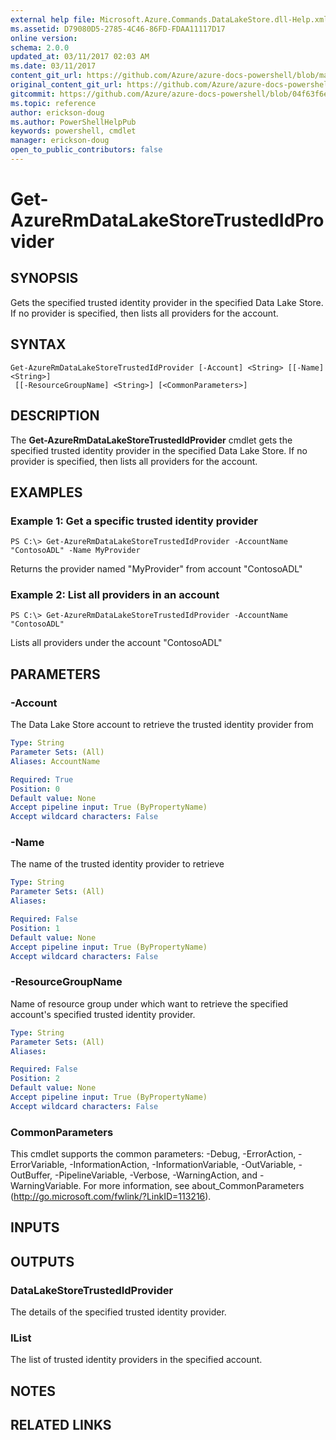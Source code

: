 ```yaml
---
external help file: Microsoft.Azure.Commands.DataLakeStore.dll-Help.xml
ms.assetid: D79080D5-2785-4C46-86FD-FDAA11117D17
online version:
schema: 2.0.0
updated_at: 03/11/2017 02:03 AM
ms.date: 03/11/2017
content_git_url: https://github.com/Azure/azure-docs-powershell/blob/master/azureps-cmdlets-docs/ResourceManager/AzureRM.DataLakeStore/v3.5.0/Get-AzureRmDataLakeStoreTrustedIdProvider.md
original_content_git_url: https://github.com/Azure/azure-docs-powershell/blob/master/azureps-cmdlets-docs/ResourceManager/AzureRM.DataLakeStore/v3.5.0/Get-AzureRmDataLakeStoreTrustedIdProvider.md
gitcommit: https://github.com/Azure/azure-docs-powershell/blob/04f63f6e685743ace2c57eb157574e34e8610b1c
ms.topic: reference
author: erickson-doug
ms.author: PowerShellHelpPub
keywords: powershell, cmdlet
manager: erickson-doug
open_to_public_contributors: false
---
```


# Get-AzureRmDataLakeStoreTrustedIdProvider

## SYNOPSIS
Gets the specified trusted identity provider in the specified Data Lake Store.
If no provider is specified, then lists all providers for the account.

## SYNTAX

```
Get-AzureRmDataLakeStoreTrustedIdProvider [-Account] <String> [[-Name] <String>]
 [[-ResourceGroupName] <String>] [<CommonParameters>]
```

## DESCRIPTION
The **Get-AzureRmDataLakeStoreTrustedIdProvider** cmdlet gets the specified trusted identity provider in the specified Data Lake Store.
If no provider is specified, then lists all providers for the account.

## EXAMPLES

### Example 1: Get a specific trusted identity provider
```
PS C:\> Get-AzureRmDataLakeStoreTrustedIdProvider -AccountName "ContosoADL" -Name MyProvider
```

Returns the provider named "MyProvider" from account "ContosoADL"

### Example 2: List all providers in an account
```
PS C:\> Get-AzureRmDataLakeStoreTrustedIdProvider -AccountName "ContosoADL"
```

Lists all providers under the account "ContosoADL"

## PARAMETERS

### -Account
The Data Lake Store account to retrieve the trusted identity provider from

```yaml
Type: String
Parameter Sets: (All)
Aliases: AccountName

Required: True
Position: 0
Default value: None
Accept pipeline input: True (ByPropertyName)
Accept wildcard characters: False
```

### -Name
The name of the trusted identity provider to retrieve

```yaml
Type: String
Parameter Sets: (All)
Aliases: 

Required: False
Position: 1
Default value: None
Accept pipeline input: True (ByPropertyName)
Accept wildcard characters: False
```

### -ResourceGroupName
Name of resource group under which want to retrieve the specified account's specified trusted identity provider.

```yaml
Type: String
Parameter Sets: (All)
Aliases: 

Required: False
Position: 2
Default value: None
Accept pipeline input: True (ByPropertyName)
Accept wildcard characters: False
```

### CommonParameters
This cmdlet supports the common parameters: -Debug, -ErrorAction, -ErrorVariable, -InformationAction, -InformationVariable, -OutVariable, -OutBuffer, -PipelineVariable, -Verbose, -WarningAction, and -WarningVariable. For more information, see about_CommonParameters (http://go.microsoft.com/fwlink/?LinkID=113216).

## INPUTS

## OUTPUTS

### DataLakeStoreTrustedIdProvider
The details of the specified trusted identity provider.

### IList<DataLakeStoreTrustedIdProvider>
The list of trusted identity providers in the specified account.

## NOTES

## RELATED LINKS


